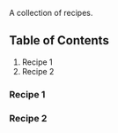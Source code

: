 A collection of recipes.

## Table of Contents

 1. Recipe 1
 1. Recipe 2
 
### Recipe 1

### Recipe 2

